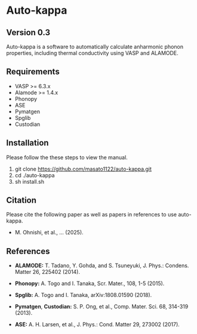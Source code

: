 Auto-kappa
============

Version 0.3
---------------

Auto-kappa is a software to automatically calculate anharmonic phonon properties, 
including thermal conductivity using VASP and ALAMODE.

Requirements
-------------

* VASP >= 6.3.x
* Alamode >= 1.4.x
* Phonopy
* ASE
* Pymatgen
* Spglib
* Custodian

Installation
-------------

Please follow the these steps to view the manual.

1. git clone https://github.com/masato1122/auto-kappa.git
2. cd ./auto-kappa
3. sh install.sh

Citation
---------

Please cite the following paper as well as papers in references to use auto-kappa.

- M. Ohnishi, et al., ... (2025).


References
-----------

- **ALAMODE:** T. Tadano, Y. Gohda, and S. Tsuneyuki, J. Phys.: Condens. Matter 26, 225402 (2014).

- **Phonopy:** A. Togo and I. Tanaka, Scr. Mater., 108, 1-5 (2015).

- **Spglib:** A. Togo and I. Tanaka, arXiv:1808.01590 (2018).

- **Pymatgen**, **Custodian:** S. P. Ong, et al., Comp. Mater. Sci. 68, 314-319 (2013).

- **ASE:** A. H. Larsen, et al., J. Phys.: Cond. Matter 29, 273002 (2017).

